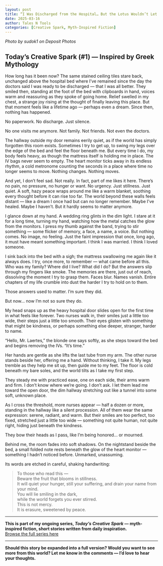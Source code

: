 ```yaml
---
layout: post
title: “I Was Discharged from the Hospital… But the Lotus Wouldn’t Let Me Leave”
date: 2025-03-16
author: Tales N Tools
categories: [Creative Spark, Myth-Inspired Fiction]
---
```


*Photo by sudok1 on Deposit Photos*

## Today’s Creative Spark (#1) — Inspired by Greek Mythology

How long has it been now? The same stained ceiling tiles stare back, unchanged above the hospital bed where I’ve remained since the day the doctors said I was ready to be discharged — that I was all better. They smiled then, standing at the foot of the bed with clipboards in hand, voices warm and reassuring as they spoke of going home. Relief swelled in my chest, a strange joy rising at the thought of finally leaving this place. But that moment feels like a lifetime ago — perhaps even a dream. Since then, nothing has happened.

No paperwork. No discharge. Just silence.

No one visits me anymore. Not family. Not friends. Not even the doctors.

The hallway outside my door remains eerily quiet, as if the world has simply forgotten this room exists. Sometimes I try to get up, to swing my legs over the edge of the bed and feel the floor beneath me. But every time I do, my body feels heavy, as though the mattress itself is holding me in place. The IV bags never seem to empty. The heart monitor ticks away in its endless rhythm, a cold metronome counting the seconds in a place where time no longer seems to move. Nothing changes. Nothing moves.

And yet, I don’t feel sad. Not really. In fact, part of me likes it here. There’s no pain, no pressure, no hunger or want. No urgency. Just stillness. Just quiet. A soft, hazy peace wraps around me like a warm blanket, soothing every thought before it can rise too far. The world beyond these walls feels distant — like a dream I once had but can no longer remember. Maybe I’ve healed. Maybe I haven’t. But it hardly seems to matter anymore.

I glance down at my hand. A wedding ring glints in the dim light. I stare at it for a long time, turning my hand, watching how the metal catches the glow from the monitors. I press my thumb against the band, trying to stir something — some flicker of memory, a face, a name, a voice. But nothing comes. No image, no feeling. Just the faint impression that once, long ago, it must have meant something important. I think I was married. I think I loved someone.

I sink back into the bed with a sigh; the mattress swallowing me again like it always does. I try, once more, to remember — what came before all this. Who was my family? Where did I live? What did I do? But the answers slip through my fingers like smoke. The memories are there, just out of reach, dissolving the moment I try to grasp them. Faces blur. Names vanish. Entire chapters of my life crumble into dust the harder I try to hold on to them.

Those answers used to matter. I’m sure they did.

But now… now I’m not so sure they do.

My head snaps up as the heavy hospital door slides open for the first time in what feels like forever. Two nurses walk in, their smiles just a little too wide, their steps just a little too smooth. Their eyes glisten with something that might be kindness, or perhaps something else deeper, stranger, harder to name.

“Hello, Mr. Laertes,” the blonde one says softly, as she steps toward the bed and begins removing the IVs. “It’s time.”

Her hands are gentle as she lifts the last tube from my arm. The other nurse stands beside her, offering me a hand. Without thinking, I take it. My legs tremble as they help me sit up, then guide me to my feet. The floor is cold beneath my bare soles, and the world tilts as I take my first step.

They steady me with practiced ease, one on each side, their arms warm and firm. I don’t know where we’re going. I don’t ask. I let them lead me toward the open door, the dim hallway stretching out like a tunnel into some soft, unknown place.

As I cross the threshold, more nurses appear — half a dozen or more, standing in the hallway like a silent procession. All of them wear the same expression: serene, radiant, and warm. But their smiles are too perfect, too fixed, stretched just a little too wide — something not quite human, not quite right, hiding just beneath the kindness.

They bow their heads as I pass, like I’m being honored… or mourned.

Behind me, the room fades into soft shadows. On the nightstand beside the bed, a small folded note rests beneath the glow of the heart monitor — something I hadn’t noticed before. Unmarked, unassuming.

Its words are etched in careful, shaking handwriting:

> To those who read this —  
> Beware the fruit that blooms in stillness.  
> It will quiet your hunger, still your suffering, and drain your name from your mind.  
> You will lie smiling in the dark,  
> while the world forgets you ever stirred.  
> This is not mercy.  
> It is erasure, sweetened by peace.

---

**This is part of my ongoing series, _Today’s Creative Spark_ — myth-inspired fiction, short stories written from daily inspiration.**  
[Browse the full series here](#)

---

**Should this story be expanded into a full version? Would you want to see more from this world? Let me know in the comments — I’d love to hear your thoughts.**